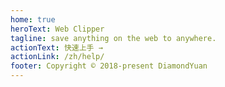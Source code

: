 ```yaml
---
home: true
heroText: Web Clipper
tagline: save anything on the web to anywhere.
actionText: 快速上手 →
actionLink: /zh/help/
footer: Copyright © 2018-present DiamondYuan
---
```

